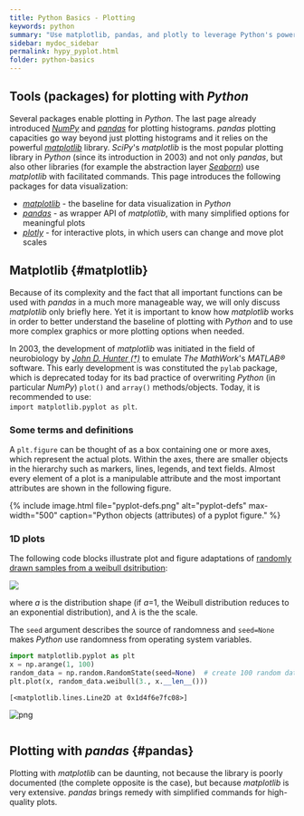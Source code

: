 ```yaml
---
title: Python Basics - Plotting
keywords: python
summary: "Use matplotlib, pandas, and plotly to leverage Python's power of data visualization."
sidebar: mydoc_sidebar
permalink: hypy_pyplot.html
folder: python-basics
---
```


## Tools (packages) for plotting with *Python*

Several packages enable plotting in *Python*. The last page already introduced [*NumPy*](hypy_pynum.html#numpy) and [*pandas*](hypy_pynum.html#pandas) for plotting histograms. *pandas* plotting capacities go way beyond just plotting histograms and it relies on the powerful [*matplotlib*](https://matplotlib.org/) library. *SciPy*'s *matplotlib* is the most popular plotting library in *Python* (since its introduction in 2003) and not only *pandas*, but also other libraries (for example the abstraction layer [*Seaborn*](https://seaborn.pydata.org/)) use *matplotlib* with facilitated commands. This page introduces the following packages for data visualization:

* [*matplotlib*](#matplotlib) - the baseline for data visualization in *Python*
* [*pandas*](#pandas) - as wrapper API of *matplotlib*, with many simplified options for meaningful plots
* [*plotly*](#plotly) - for interactive plots, in which users can change and move plot scales 

## Matplotlib {#matplotlib}

Because of its complexity and the fact that all important functions can be used with *pandas* in a much more manageable way, we will only discuss *matplotlib* only briefly here. Yet it is important to know how *matplotlib* works in order to better understand the baseline of plotting with *Python* and to use more complex graphics or more plotting options when needed.

In 2003, the development of *matplotlib* was initiated in the field of neurobiology by [*John D. Hunter (&dagger;)*](https://en.wikipedia.org/wiki/John_D._Hunter) to emulate *The MathWork*'s *MATLAB&reg;* software. This early development is was constituted the `pylab` package, which is deprecated today for its bad practice of overwriting *Python* (in particular *NumPy*) `plot()` and `array()` methods/objects. Today, it is recommended to use:<br>
`import matplotlib.pyplot as plt`.

### Some terms and definitions
A `plt.figure` can be thought of as a box containing one or more axes, which represent the actual plots. Within the axes, there are smaller objects in the hierarchy such as markers, lines, legends, and text fields. Almost every element of a plot is a manipulable attribute and the most important attributes are shown in the following figure.

{% include image.html file="pyplot-defs.png" alt="pyplot-defs" max-width="500" caption="Python objects (attributes) of a pyplot figure." %} 

### 1D plots
The following code blocks illustrate plot and figure adaptations of [randomly drawn samples from a weibull dsitribution](https://numpy.org/doc/stable/reference/random/generated/numpy.random.RandomState.weibull.html#numpy.random.RandomState.weibull):<br>

<img src="https://render.githubusercontent.com/render/math?math=p(x) = {a}{\lambda}\left({x}{\lambda}\right)^{a-1}\cdot e^{-(x/\lambda)^a}"> <br>

where *a* is the distribution shape (if *a*=1, the Weibull distribution reduces to an exponential distribution), and *&lambda;* is the the scale.


The `seed` argument describes the source of randomness and `seed=None` makes *Python* use randomness from operating system variables.


```python
import matplotlib.pyplot as plt
x = np.arange(1, 100)
random_data = np.random.RandomState(seed=None)  # create 100 random data points
plt.plot(x, random_data.weibull(3., x.__len__()))
```




    [<matplotlib.lines.Line2D at 0x1d4f6e7fc08>]




![png](output_2_1.png)



```python

```

## Plotting with *pandas* {#pandas}

Plotting with *matplotlib* can be daunting, not because the library is poorly documented (the complete opposite is the case), but because *matplotlib* is very extensive. *pandas* brings remedy with simplified commands for high-quality plots.
